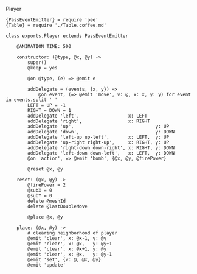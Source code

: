 Player

	{PassEventEmitter} = require 'pee'
	{Table} = require './Table.coffee.md'

	class exports.Player extends PassEventEmitter

		@ANIMATION_TIME: 500

		constructor: (@type, @x, @y) ->
			super()
			@keep = yes

			@on @type, (e) => @emit e

			addDelegate = (events, {x, y}) =>
				@on event, (=> @emit 'move', v: @, x: x, y: y) for event in events.split ' '
			LEFT = UP = -1
			RIGHT = DOWN = 1
			addDelegate 'left',                  x: LEFT
			addDelegate 'right',                 x: RIGHT
			addDelegate 'up',                              y: UP
			addDelegate 'down',                            y: DOWN
			addDelegate 'left-up up-left',       x: LEFT,  y: UP
			addDelegate 'up-right right-up',     x: RIGHT, y: UP
			addDelegate 'right-down down-right', x: RIGHT, y: DOWN
			addDelegate 'left-down down-left',   x: LEFT,  y: DOWN
			@on 'action', => @emit 'bomb', {@x, @y, @firePower}

			@reset @x, @y

		reset: (@x, @y) ->
			@firePower = 2
			@subX = 0
			@subY = 0
			delete @meshId
			delete @lastDoubleMove

			@place @x, @y

		place: (@x, @y) ->
			# clearing neighborhood of player
			@emit 'clear', x: @x-1, y: @y
			@emit 'clear', x: @x,   y: @y+1
			@emit 'clear', x: @x+1, y: @y
			@emit 'clear', x: @x,   y: @y-1
			@emit 'set', {v: @, @x, @y}
			@emit 'update'
